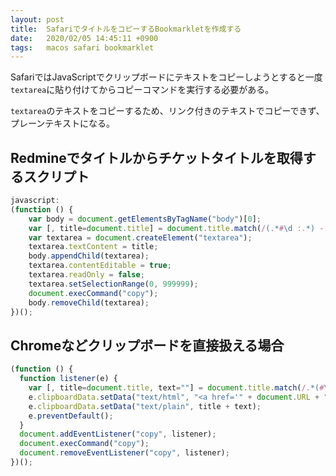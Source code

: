 ```yaml
---
layout: post
title:  SafariでタイトルをコピーするBookmarkletを作成する
date:   2020/02/05 14:45:11 +0900
tags:   macos safari bookmarklet
---
```


SafariではJavaScriptでクリップボードにテキストをコピーしようとすると一度`textarea`に貼り付けてからコピーコマンドを実行する必要がある。

`textarea`のテキストをコピーするため、リンク付きのテキストでコピーできず、プレーンテキストになる。

## Redmineでタイトルからチケットタイトルを取得するスクリプト

```js
javascript:
(function () {
    var body = document.getElementsByTagName("body")[0];
    var [, title=document.title] = document.title.match(/(.*#\d :.*) - .*? - Redmine for .*/) || [];
    var textarea = document.createElement("textarea");
    textarea.textContent = title;
    body.appendChild(textarea);
    textarea.contentEditable = true;
    textarea.readOnly = false;
    textarea.setSelectionRange(0, 999999);
    document.execCommand("copy");
    body.removeChild(textarea);
})();
```

## Chromeなどクリップボードを直接扱える場合

```javascript
(function () {
  function listener(e) {
    var [, title=document.title, text=""] = document.title.match(/.*(#\d+)(:.*) - .*? - Redmine for .*/) || [];
    e.clipboardData.setData("text/html", "<a href='" + document.URL + "'>" + title + "</a>" + text);
    e.clipboardData.setData("text/plain", title + text);
    e.preventDefault();
  }
  document.addEventListener("copy", listener);
  document.execCommand("copy");
  document.removeEventListener("copy", listener);
})();
```
